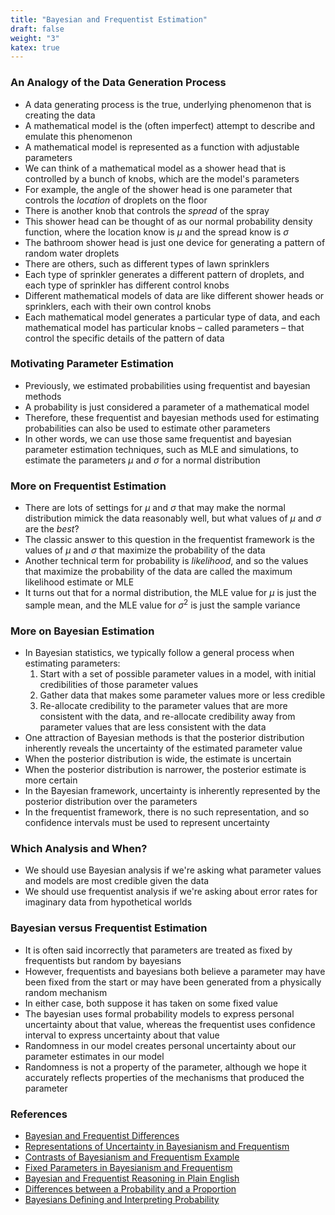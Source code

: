 ```yaml
---
title: "Bayesian and Frequentist Estimation"
draft: false
weight: "3"
katex: true
---
```


### An Analogy of the Data Generation Process
- A data generating process is the true, underlying phenomenon that is creating the data
- A mathematical model is the (often imperfect) attempt to describe and emulate this phenomenon
- A mathematical model is represented as a function with adjustable parameters
- We can think of a mathematical model as a shower head that is controlled by a bunch of knobs, which are the model's parameters
- For example, the angle of the shower head is one parameter that controls the *location* of droplets on the floor
- There is another knob that controls the *spread* of the spray
- This shower head can be thought of as our normal probability density function, where the location know is $\mu$ and the spread know is $\sigma$
- The bathroom shower head is just one device for generating a pattern of random water droplets
- There are others, such as different types of lawn sprinklers
- Each type of sprinkler generates a different pattern of droplets, and each type of sprinkler has different control knobs
- Different mathematical models of data are like different shower heads or sprinklers, each with their own control knobs
- Each mathematical model generates a particular type of data, and each mathematical model has particular knobs – called parameters – that control the specific details of the pattern of data

### Motivating Parameter Estimation
- Previously, we estimated probabilities using frequentist and bayesian methods
- A probability is just considered a parameter of a mathematical model
- Therefore, these frequentist and bayesian methods used for estimating probabilities can also be used to estimate other parameters
- In other words, we can use those same frequentist and bayesian parameter estimation techniques, such as MLE and simulations, to estimate the parameters $\mu$ and $\sigma$ for a normal distribution

### More on Frequentist Estimation
- There are lots of settings for $\mu$ and $\sigma$ that may make the normal distribution mimick the data reasonably well, but what values of $\mu$ and $\sigma$ are the *best*?
- The classic answer to this question in the frequentist framework is the values of $\mu$ and $\sigma$ that maximize the probability of the data
- Another technical term for probability is *likelihood*, and so the values that maximize the probability of the data are called the maximum likelihood estimate or MLE
- It turns out that for a normal distribution, the MLE value for $\mu$ is just the sample mean, and the MLE value for $\sigma^{2}$ is just the sample variance

### More on Bayesian Estimation
- In Bayesian statistics, we typically follow a general process when estimating parameters:
	1. Start with a set of possible parameter values in a model, with initial credibilities of those parameter values
	2. Gather data that makes some parameter values more or less credible
	3. Re-allocate credibility to the parameter values that are more consistent with the data, and re-allocate credibility away from parameter values that are less consistent with the data
- One attraction of Bayesian methods is that the posterior distribution inherently reveals the uncertainty of the estimated parameter value
- When the posterior distribution is wide, the estimate is uncertain
- When the posterior distribution is narrower, the posterior estimate is more certain
- In the Bayesian framework, uncertainty is inherently represented by the posterior distribution over the parameters
- In the frequentist framework, there is no such representation, and so confidence intervals must be used to represent uncertainty

### Which Analysis and When?
- We should use Bayesian analysis if we're asking what parameter values and models are most credible given the data
- We should use frequentist analysis if we're asking about error rates for imaginary data from hypothetical worlds

### Bayesian versus Frequentist Estimation
- It is often said incorrectly that parameters are treated as fixed by frequentists but random by bayesians
- However, frequentists and bayesians both believe a parameter may have been fixed from the start or may have been generated from a physically random mechanism
- In either case, both suppose it has taken on some fixed value
- The bayesian uses formal probability models to express personal uncertainty about that value, whereas the frequentist uses confidence interval to express uncertainty about that value
- Randomness in our model creates personal uncertainty about our parameter estimates in our model
- Randomness is not a property of the parameter, although we hope it accurately reflects properties of the mechanisms that produced the parameter

### References
- [Bayesian and Frequentist Differences](https://jkkweb.sitehost.iu.edu/KruschkeFreqAndBayesAppTutorial.html#analysis_model)
- [Representations of Uncertainty in Bayesianism and Frequentism](https://analyticsconsultores.com.mx/wp-content/uploads/2019/04/Innovations-in-Bayesian-Networks.-Theory-and-Applications.pdf)
- [Contrasts of Bayesianism and Frequentism Example](https://cnl.salk.edu/~schraudo/teach/ml03/ML_Class2.pdf)
- [Fixed Parameters in Bayesianism and Frequentism](https://stats.stackexchange.com/questions/83731/would-a-bayesian-admit-that-there-is-one-fixed-parameter-value)
- [Bayesian and Frequentist Reasoning in Plain English](https://stats.stackexchange.com/questions/22/bayesian-and-frequentist-reasoning-in-plain-english)
- [Differences between a Probability and a Proportion](https://stats.stackexchange.com/questions/1525/whats-the-difference-between-a-probability-and-a-proportion/4850#4850)
- [Bayesians Defining and Interpreting Probability](https://stats.stackexchange.com/questions/173056/how-exactly-do-bayesians-define-or-interpret-probability)
